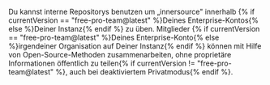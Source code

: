 Du kannst interne Repositorys benutzen um „innersource" innerhalb {% if currentVersion == "free-pro-team@latest" %}Deines Enterprise-Kontos{% else %}Deiner Instanz{% endif %} zu üben. Mitglieder {% if currentVersion == "free-pro-team@latest" %}Deines Enterprise-Konto{% else %}irgendeiner Organisation auf Deiner Instanz{% endif %} können mit Hilfe von Open-Source-Methoden zusammenarbeiten, ohne proprietäre Informationen öffentlich zu teilen{% if currentVersion != "free-pro-team@latest" %}, auch bei deaktiviertem Privatmodus{% endif %}.
